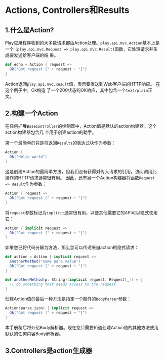 Actions, Controllers和Results
================================================================================
## 1.什么是Action?
Play应用程序收到的大多数请求都由Action处理。`play.api.mvc.Action`基本上是一个
`(play.api.mvc.Request => play.api.mvc.Result)`函数，它处理请求并生成要发送给客户端的结
果。
```scala
def echo = Action { request =>
  Ok("Got request [" + request + "]")
}
```
Action返回`play.api.mvc.Result`值，表示要发送到Web客户端的HTTP响应。 在这个例子中，Ok构造
了一个200状态的OK响应，其中包含一个`text/plain`正文。

## 2.构建一个Action
在任何扩展`BaseController`的控制器中，Action值是默认的action构建器。这个action构建器包含几
个用于创建action的助手。

第一个最简单的只是将返回`Results`的表达式块作为参数：
```scala
Action {
  Ok("Hello world")
}
```
这是创建Action的最简单方法，但我们没有获得对传入请求的引用。访问调用此操作的HTTP请求通常很有用。
因此，还有另一个Action构建器将函数`Request => Result`作为参数：
```scala
Action { request =>
  Ok("Got request [" + request + "]")
}
```
将`request`参数标记为`implicit`通常很有用，以便其他需要它的API可以隐式使用它：
```scala
Action { implicit request =>
  Ok("Got request [" + request + "]")
}
```
如果您已将代码分解为方法，那么您可以传递来自action的隐式请求：
```scala
def action = Action { implicit request =>
  anotherMethod("Some para value")
  Ok("Got request [" + request + "]")
}

def anotherMethod(p: String)(implicit request: Request[_]) = {
  // do something that needs access to the request
}
```
创建Action值的最后一种方法是指定一个额外的`BodyParser`参数：
```scala
Action(parse.json) { implicit request =>
  Ok("Got request [" + request + "]")
}
```
本手册稍后将介绍Body解析器。现在您只需要知道创建Action值的其他方法使用默认的任何内容Body解析器。

## 3.Controllers是action生成器
